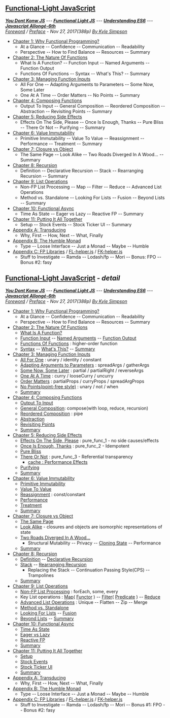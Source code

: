 <a name="top"></a>
## [Functional-Light JavaScript](#middle)
***[You Dont Konw JS]** --- **[Functional Light JS]** --- **[Understanding ES6]** --- **[Javascript Allongé-6th]***     
*[Foreword](foreword.md/#foreword) / [Preface](preface.md/#preface) - Nov 27, 2017(388p) [By Kyle Simpson](https://github.com/getify)*
* [Chapter 1: Why Functional Programming?](ch1.md/#chapter-1-why-functional-programming)
    * At a Glance -- Confidence -- Communication -- Readability
    * Perspective -- How to Find Balance -- Resources -- Summary
* [Chapter 2: The Nature Of Functions](ch2.md/#chapter-2-the-nature-of-functions)
    * What Is A Function? -- Function Input -- Named Arguments -- Function Output
    * Functions Of Functions -- Syntax -- What's This? -- Summary
* [Chapter 3: Managing Function Inputs](ch3.md/#chapter-3-managing-function-inputs)
    * All For One -- Adapting Arguments to Parameters -- Some Now, Some Later
    * One At A Time -- Order Matters -- No Points -- Summary
* [Chapter 4: Composing Functions](ch4.md/#chapter-4-composing-functions)
    * Output To Input -- General Composition -- Reordered Composition -- Abstraction -- Revisiting Points -- Summary
* [Chapter 5: Reducing Side Effects](ch5.md/#chapter-5-reducing-side-effects)
    * Effects On The Side, Please -- Once Is Enough, Thanks -- Pure Bliss -- There Or Not -- Purifying -- Summary
* [Chapter 6: Value Immutability](ch6.md/#chapter-6-value-immutability)
    * Primitive Immutability -- Value To Value -- Reassignment -- Performance -- Treatment -- Summary
* [Chapter 7: Closure vs Object](ch7.md/#chapter-7-closure-vs-object)
    * The Same Page -- Look Alike -- Two Roads Diverged In A Wood... -- Summary
* [Chapter 8: Recursion](ch8.md/#chapter-8-recursion)
    * Definition -- Declarative Recursion -- Stack -- Rearranging Recursion -- Summary
* [Chapter 9: List Operations](ch9.md/#chapter-9-list-operations)
    * Non-FP List Processing -- Map -- Filter -- Reduce -- Advanced List Operations
    * Method vs. Standalone -- Looking For Lists -- Fusion -- Beyond Lists -- Summary
* [Chapter 10: Functional Async](ch10.md/#chapter-10-functional-async)
    * Time As State -- Eager vs Lazy -- Reactive FP -- Summary
* [Chapter 11: Putting It All Together](ch11.md/#chapter-11-putting-it-all-together)
    * Setup -- Stock Events -- Stock Ticker UI -- Summary
* [Appendix A: Transducing](apA.md/#appendix-a-transducing)
    * Why, First -- How, Next -- What, Finally
* [Appendix B: The Humble Monad](apB.md/#appendix-b-the-humble-monad)
    * Type -- Loose Interface -- Just a Monad -- Maybe -- Humble
* [Appendix C: FP Libraries](apC.md/#appendix-c-fp-libraries) / [FL-helper.js](FL-helper.js) / [FK-helper.js](FK-helper.js)
    * Stuff to Investigate -- Ramda -- Lodash/fp -- Mori -- Bonus: FPO --  Bonus #2: fasy

<a name="middle"></a>
## [Functional-Light JavaScript](#top) *- detail*
***[You Dont Konw JS]** --- **[Functional Light JS]** --- **[Understanding ES6]** --- **[Javascript Allongé-6th]***   
*[Foreword](foreword.md/#foreword) / [Preface](preface.md/#preface) - Nov 27, 2017(388p) [By Kyle Simpson](https://github.com/getify)*
* [Chapter 1: Why Functional Programming?](ch1.md/#chapter-1-why-functional-programming)
    * At a Glance -- Confidence -- Communication -- Readability
    * Perspective -- How to Find Balance -- Resources -- Summary
* [Chapter 2: The Nature Of Functions](ch2.md/#chapter-2-the-nature-of-functions)
    * [What Is A Function?](ch2.md/#what-is-a-function)
    * [Function Input](ch2.md/#function-input) -- [Named Arguments](ch2.md/#named-arguments) -- [Function Output](ch2.md/#function-output)
    * [Functions Of Functions](ch2.md/#functions-of-functions) : higher-order function
    * [Syntax](ch2.md/#syntax) -- [What's This?](ch2.md/#whats-this) -- [Summary](ch2.md/#summary)
* [Chapter 3: Managing Function Inputs](ch3.md/#chapter-3-managing-function-inputs)
    * [All For One](ch3.md/#all-for-one) : unary / identity / constant
    * [Adapting Arguments to Parameters](ch3.md/#adapting-arguments-to-parameters) : spreadArgs / gatherArgs
    * [Some Now, Some Later](ch3.md/#some-now-some-later) : partial / partialRight / reverseArgs
    * [One At A Time](ch3.md/#one-at-a-time) : curry / looseCurry / uncurry
    * [Order Matters](ch3.md/#order-matters) : partialProps / curryProps / spreadArgProps
    * [No Points(point-free style)](ch3.md/#no-points) : unary / not / when
    * [Summary](ch3.md/#summary)
* [Chapter 4: Composing Functions](ch4.md/#chapter-4-composing-functions)
    * [Output To Input](ch4.md/#output-to-input)
    * [General Composition](ch4.md/#general-composition): compose(with loop, reduce, recursion)
    * [Reordered Composition](ch4.md/#reordered-composition) : pipe
    * [Abstraction](ch4.md/#abstraction)
    * [Revisiting Points](ch4.md/#revisiting-points)
    * [Summary](ch4.md/#summary)
* [Chapter 5: Reducing Side Effects](ch5.md/#chapter-5-reducing-side-effects)
    * [Effects On The Side, Please](ch5.md/#effects-on-the-side-please) : pure_func_1 - no side causes/effects
    * [Once Is Enough, Thanks](ch5.md/#once-is-enough-thanks) : pure_func_2 - Idempotent
    * [Pure Bliss](ch5.md/#pure-bliss)
    * [There Or Not](ch5.md/#there-or-not) : pure_func_3 - Referential transparency
        * [cache : Performance Effects](ch5.md/#performance-effects)
    * [Purifying](ch5.md/#purifying)
    * [Summary](ch5.md/#summary)
* [Chapter 6: Value Immutability](ch6.md/#chapter-6-value-immutability)
    * [Primitive Immutability](ch6.md/#primitive-immutability)
    * [Value To Value](ch6.md/#value-to-value)
    * [Reassignment](ch6.md/#reassignment) : const/constant
    * [Performance](ch6.md/#performance)
    * [Treatment](ch6.md/#treatment)
    * [Summary](ch6.md/#summary)
* [Chapter 7: Closure vs Object](ch7.md/#chapter-7-closure-vs-object)
    * [The Same Page](ch7.md/#the-same-page)
    * [Look Alike](ch7.md/#look-alike) - closures and objects are isomorphic representations of state
    * [Two Roads Diverged In A Wood...](ch7.md/#two-roads-diverged-in-a-wood)   
        * Structural Mutability -- Privacy -- [Cloning State](ch7.md#cloning-state) -- Performance
    * [Summary](ch7.md/#summary)
* [Chapter 8: Recursion](ch8.md/#chapter-8-recursion)
    * [Definition](ch8.md/#definition) -- [Declarative Recursion](ch8.md/#declarative-recursion)
    * [Stack](ch8.md/#stack) -- [Rearranging Recursion](ch8.md/#rearranging-recursion)
        * Replacing the Stack -- Continuation Passing Style(CPS) -- Trampolines
    * [Summary](ch8.md/#summary)
* [Chapter 9: List Operations](ch9.md/#chapter-9-list-operations)
    * [Non-FP List Processing](ch9.md/#non-fp-list-processing) : forEach, some, every
    * Key List operations : [Map](ch9.md/#map)( [Functor](ch9.md#a-word-functors) ) -- [Filter](ch9.md/#filter)( [Predicate](ch9.md#filtering-confusion) ) -- [Reduce](ch9.md/#reduce)
    * [Advanced List Operations](ch9.md/#advanced-list-operations) : Unique -- Flatten -- Zip -- Merge
    * [Method vs. Standalone](ch9.md/#method-vs-standalone)
    * [Looking For Lists](ch9.md/#looking-for-lists) -- [Fusion](ch9.md/#fusion)
    * [Beyond Lists](ch9.md/#beyond-lists) -- [Summary](ch9.md/#summary)
* [Chapter 10: Functional Async](ch10.md/#chapter-10-functional-async)
    * [Time As State](ch10.md/#time-as-state)
    * [Eager vs Lazy](ch10.md/#eager-vs-lazy)
    * [Reactive FP](ch10.md/#reactive-fp)
    * [Summary](ch10.md/#summary)
* [Chapter 11: Putting It All Together](ch11.md/#chapter-11-putting-it-all-together)
    * [Setup](ch11.md/#setup)
    * [Stock Events](ch11.md/#stock-events)
    * [Stock Ticker UI](ch11.md/#stock-ticker-ui)
    * [Summary](ch11.md/#summary)
* [Appendix A: Transducing](apA.md/#appendix-a-transducing)
    * Why, First -- How, Next -- What, Finally
* [Appendix B: The Humble Monad](apB.md/#appendix-b-the-humble-monad)
    * Type -- Loose Interface -- Just a Monad -- Maybe -- Humble
* [Appendix C: FP Libraries](apC.md/#appendix-c-fp-libraries) / [FL-helper.js](FL-helper.js) / [FK-helper.js](FK-helper.js)
    * Stuff to Investigate -- Ramda -- Lodash/fp -- Mori -- Bonus #1: FPO -- Bonus #2: fasy
    
[You Dont Konw JS]: https://github.com/kiyounglee/You-Dont-Know-JS/blob/master/toc.md#top
[Functional Light JS]: https://github.com/kiyounglee/Functional-Light-JS/blob/master/manuscript/toc.md#top
[Understanding ES6]: https://github.com/kiyounglee/understandinges6/blob/master/manuscript/toc.md#top
[Javascript Allongé-6th]: https://github.com/kiyounglee/javascript-allonge-six/blob/master/myAllonge/markdown/toc.md#top
